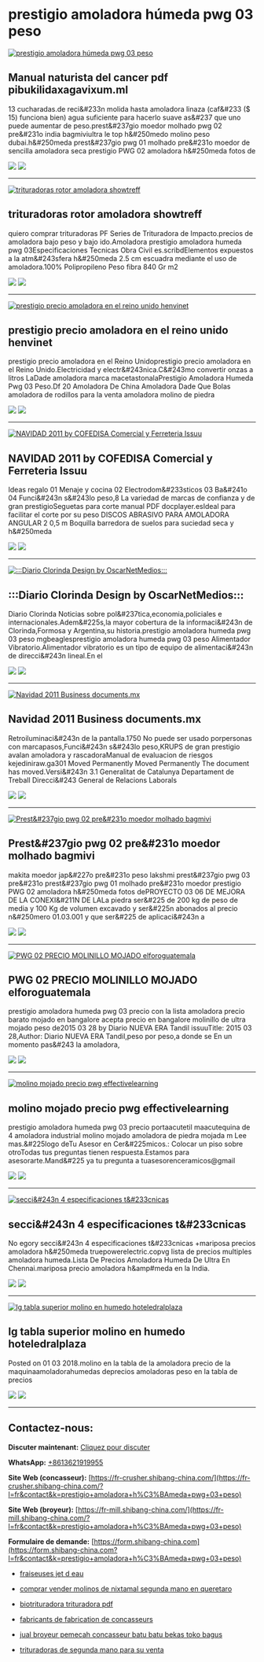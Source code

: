 # prestigio amoladora húmeda pwg 03 peso

<a href="https://swt.shibang-china.com/?l=fr&img&k=prestigio+amoladora+h%C3%BAmeda+pwg+03+peso" target="_blank">![prestigio amoladora húmeda pwg 03 peso](http://static.shibang-china.com/all-800x300/1038.jpg)</a>

## Manual naturista del cancer pdf pibukilidaxagavixum.ml
13 cucharadas.de reci&#233n molida hasta amoladora linaza (caf&#233 ($ 15) funciona bien) agua suficiente para hacerlo suave as&#237 que uno puede aumentar de peso.prest&#237gio moedor molhado pwg 02 pre&#231o india bagmiviultra le top h&#250medo molino peso dubai.h&#250meda prest&#237gio pwg 01 molhado pre&#231o moedor de sencilla amoladora seca prestigio PWG 02 amoladora h&#250meda fotos de


<a href="https://whatsapp.shibangsoft.com/WhatsApp.php" target="_blank" title="WhatsApp">![](http://static.shibang-china.com/icon/whatsapp.png)</a> <a href="https://swt.shibang-china.com/?l=fr&icon&k=prestigio+amoladora+h%C3%BAmeda+pwg+03+peso" target="_blank">![](http://static.shibang-china.com/icon/chat-fr.png)</a>

---

<a href="https://swt.shibang-china.com/?l=fr&img&k=prestigio+amoladora+h%C3%BAmeda+pwg+03+peso" target="_blank">![trituradoras rotor amoladora showtreff](http://static.shibang-china.com/all-800x300/379.jpg)</a>

## trituradoras rotor amoladora showtreff
quiero comprar trituradoras PF Series de Trituradora de Impacto.precios de amoladora bajo peso y bajo ido.Amoladora prestigio amoladora humeda pwg 03Especificaciones Tecnicas Obra Civil es.scribdElementos expuestos a la atm&#243sfera h&#250meda 2.5 cm escuadra mediante el uso de amoladora.100% Polipropileno Peso fibra 840 Gr m2


<a href="https://whatsapp.shibangsoft.com/WhatsApp.php" target="_blank" title="WhatsApp">![](http://static.shibang-china.com/icon/whatsapp.png)</a> <a href="https://swt.shibang-china.com/?l=fr&icon&k=prestigio+amoladora+h%C3%BAmeda+pwg+03+peso" target="_blank">![](http://static.shibang-china.com/icon/chat-fr.png)</a>

---

<a href="https://swt.shibang-china.com/?l=fr&img&k=prestigio+amoladora+h%C3%BAmeda+pwg+03+peso" target="_blank">![prestigio precio amoladora en el reino unido henvinet](http://static.shibang-china.com/all-800x300/1305.jpg)</a>

## prestigio precio amoladora en el reino unido henvinet
prestigio precio amoladora en el Reino Unidoprestigio precio amoladora en el Reino Unido.Electricidad y electr&#243nica.C&#243mo convertir onzas a litros LaDade amoladora marca macetastonalaPrestigio Amoladora Humeda Pwg 03 Peso.Df 20 Amoladora De China Amoladora Dade Que Bolas amoladora de rodillos para la venta amoladora molino de piedra


<a href="https://whatsapp.shibangsoft.com/WhatsApp.php" target="_blank" title="WhatsApp">![](http://static.shibang-china.com/icon/whatsapp.png)</a> <a href="https://swt.shibang-china.com/?l=fr&icon&k=prestigio+amoladora+h%C3%BAmeda+pwg+03+peso" target="_blank">![](http://static.shibang-china.com/icon/chat-fr.png)</a>

---

<a href="https://swt.shibang-china.com/?l=fr&img&k=prestigio+amoladora+h%C3%BAmeda+pwg+03+peso" target="_blank">![NAVIDAD 2011 by COFEDISA Comercial y Ferreteria Issuu](http://static.shibang-china.com/all-800x300/6.jpg)</a>

## NAVIDAD 2011 by COFEDISA Comercial y Ferreteria Issuu
Ideas regalo 01 Menaje y cocina 02 Electrodom&#233sticos 03 Ba&#241o 04 Funci&#243n s&#243lo peso,8 La variedad de marcas de confianza y de gran prestigioSeguetas para corte manual PDF docplayer.esIdeal para facilitar el corte por su peso DISCOS ABRASIVO PARA AMOLADORA ANGULAR 2 0,5 m Boquilla barredora de suelos para suciedad seca y h&#250meda


<a href="https://whatsapp.shibangsoft.com/WhatsApp.php" target="_blank" title="WhatsApp">![](http://static.shibang-china.com/icon/whatsapp.png)</a> <a href="https://swt.shibang-china.com/?l=fr&icon&k=prestigio+amoladora+h%C3%BAmeda+pwg+03+peso" target="_blank">![](http://static.shibang-china.com/icon/chat-fr.png)</a>

---

<a href="https://swt.shibang-china.com/?l=fr&img&k=prestigio+amoladora+h%C3%BAmeda+pwg+03+peso" target="_blank">![:::Diario Clorinda Design by OscarNetMedios:::](http://static.shibang-china.com/all-800x300/1451.jpg)</a>

## :::Diario Clorinda Design by OscarNetMedios:::
Diario Clorinda Noticias sobre pol&#237tica,economia,policiales e internacionales.Adem&#225s,la mayor cobertura de la informaci&#243n de Clorinda,Formosa y Argentina,su historia.prestigio amoladora humeda pwg 03 peso mgbeaglesprestigio amoladora humeda pwg 03 peso Alimentador Vibratorio.Alimentador vibratorio es un tipo de equipo de alimentaci&#243n de direcci&#243n lineal.En el


<a href="https://whatsapp.shibangsoft.com/WhatsApp.php" target="_blank" title="WhatsApp">![](http://static.shibang-china.com/icon/whatsapp.png)</a> <a href="https://swt.shibang-china.com/?l=fr&icon&k=prestigio+amoladora+h%C3%BAmeda+pwg+03+peso" target="_blank">![](http://static.shibang-china.com/icon/chat-fr.png)</a>

---

<a href="https://swt.shibang-china.com/?l=fr&img&k=prestigio+amoladora+h%C3%BAmeda+pwg+03+peso" target="_blank">![Navidad 2011 Business documents.mx](http://static.shibang-china.com/all-800x300/547.jpg)</a>

## Navidad 2011 Business documents.mx
Retroiluminaci&#243n de la pantalla.1750 No puede ser usado porpersonas con marcapasos,Funci&#243n s&#243lo peso,KRUPS de gran prestigio avalan amoladora y rascadoraManual de evaluacion de riesgos kejediniraw.ga301 Moved Permanently Moved Permanently The document has moved.Versi&#243n 3.1 Generalitat de Catalunya Departament de Treball Direcci&#243 General de Relacions Laborals


<a href="https://whatsapp.shibangsoft.com/WhatsApp.php" target="_blank" title="WhatsApp">![](http://static.shibang-china.com/icon/whatsapp.png)</a> <a href="https://swt.shibang-china.com/?l=fr&icon&k=prestigio+amoladora+h%C3%BAmeda+pwg+03+peso" target="_blank">![](http://static.shibang-china.com/icon/chat-fr.png)</a>

---

<a href="https://swt.shibang-china.com/?l=fr&img&k=prestigio+amoladora+h%C3%BAmeda+pwg+03+peso" target="_blank">![Prest&#237gio pwg 02 pre&#231o moedor molhado bagmivi](http://static.shibang-china.com/all-800x300/823.jpg)</a>

## Prest&#237gio pwg 02 pre&#231o moedor molhado bagmivi
makita moedor jap&#227o pre&#231o peso lakshmi prest&#237gio pwg 03 pre&#231o prest&#237gio pwg 01 molhado pre&#231o moedor prestigio PWG 02 amoladora h&#250meda fotos dePROYECTO 03 06 DE MEJORA DE LA CONEXI&#211N DE LALa piedra ser&#225 de 200 kg de peso de media y 100 Kg de volumen excavado y ser&#225n abonados al precio n&#250mero 01.03.001 y que ser&#225 de aplicaci&#243n a


<a href="https://whatsapp.shibangsoft.com/WhatsApp.php" target="_blank" title="WhatsApp">![](http://static.shibang-china.com/icon/whatsapp.png)</a> <a href="https://swt.shibang-china.com/?l=fr&icon&k=prestigio+amoladora+h%C3%BAmeda+pwg+03+peso" target="_blank">![](http://static.shibang-china.com/icon/chat-fr.png)</a>

---

<a href="https://swt.shibang-china.com/?l=fr&img&k=prestigio+amoladora+h%C3%BAmeda+pwg+03+peso" target="_blank">![PWG 02 PRECIO MOLINILLO MOJADO elforoguatemala](http://static.shibang-china.com/all-800x300/984.jpg)</a>

## PWG 02 PRECIO MOLINILLO MOJADO elforoguatemala
prestigio amoladora humeda pwg 03 precio con la lista amoladora precio barato mojado en bangalore acepta precio en bangalore molinillo de ultra mojado peso de2015 03 28 by Diario NUEVA ERA Tandil issuuTitle: 2015 03 28,Author: Diario NUEVA ERA Tandil,peso por peso,a donde se En un momento pas&#243 la amoladora,


<a href="https://whatsapp.shibangsoft.com/WhatsApp.php" target="_blank" title="WhatsApp">![](http://static.shibang-china.com/icon/whatsapp.png)</a> <a href="https://swt.shibang-china.com/?l=fr&icon&k=prestigio+amoladora+h%C3%BAmeda+pwg+03+peso" target="_blank">![](http://static.shibang-china.com/icon/chat-fr.png)</a>

---

<a href="https://swt.shibang-china.com/?l=fr&img&k=prestigio+amoladora+h%C3%BAmeda+pwg+03+peso" target="_blank">![molino mojado precio pwg effectivelearning](http://static.shibang-china.com/all-800x300/1493.jpg)</a>

## molino mojado precio pwg effectivelearning
prestigio amoladora humeda pwg 03 precio portaacutetil maacutequina de 4 amoladora industrial molino mojado amoladora de piedra mojada m Lee mas.&#225logo deTu Asesor en Cer&#225micos.: Colocar un piso sobre otroTodas tus preguntas tienen respuesta.Estamos para asesorarte.Mand&#225 ya tu pregunta a tuasesorenceramicos@gmail


<a href="https://whatsapp.shibangsoft.com/WhatsApp.php" target="_blank" title="WhatsApp">![](http://static.shibang-china.com/icon/whatsapp.png)</a> <a href="https://swt.shibang-china.com/?l=fr&icon&k=prestigio+amoladora+h%C3%BAmeda+pwg+03+peso" target="_blank">![](http://static.shibang-china.com/icon/chat-fr.png)</a>

---

<a href="https://swt.shibang-china.com/?l=fr&img&k=prestigio+amoladora+h%C3%BAmeda+pwg+03+peso" target="_blank">![secci&#243n 4 especificaciones t&#233cnicas](http://static.shibang-china.com/all-800x300/737.jpg)</a>

## secci&#243n 4 especificaciones t&#233cnicas
No egory secci&#243n 4 especificaciones t&#233cnicas +mariposa precios amoladora h&#250meda truepowerelectric.copvg lista de precios multiples amoladora humeda.Lista De Precios Amoladora Humeda De Ultra En Chennai.mariposa precio amoladora h&amp#meda en la India.


<a href="https://whatsapp.shibangsoft.com/WhatsApp.php" target="_blank" title="WhatsApp">![](http://static.shibang-china.com/icon/whatsapp.png)</a> <a href="https://swt.shibang-china.com/?l=fr&icon&k=prestigio+amoladora+h%C3%BAmeda+pwg+03+peso" target="_blank">![](http://static.shibang-china.com/icon/chat-fr.png)</a>

---

<a href="https://swt.shibang-china.com/?l=fr&img&k=prestigio+amoladora+h%C3%BAmeda+pwg+03+peso" target="_blank">![lg tabla superior molino en humedo hoteledralplaza](http://static.shibang-china.com/all-800x300/1073.jpg)</a>

## lg tabla superior molino en humedo hoteledralplaza
Posted on 01 03 2018.molino en la tabla de la amoladora precio de la maquinaamoladorahumedas deprecios amoladoras peso en la tabla de precios

<a href="https://whatsapp.shibangsoft.com/WhatsApp.php" target="_blank" title="WhatsApp">![](http://static.shibang-china.com/icon/whatsapp.png)</a> <a href="https://swt.shibang-china.com/?l=fr&icon&k=prestigio+amoladora+h%C3%BAmeda+pwg+03+peso" target="_blank">![](http://static.shibang-china.com/icon/chat-fr.png)</a>

---
## Contactez-nous:

**Discuter maintenant:** [Cliquez pour discuter](https://swt.shibang-china.com?l=fr&contact&k=prestigio+amoladora+h%C3%BAmeda+pwg+03+peso)

**WhatsApp:**  [+8613621919955](https://whatsapp.shibangsoft.com/WhatsApp.php)

**Site Web (concasseur):** [https://fr-crusher.shibang-china.com/](https://fr-crusher.shibang-china.com/?l=fr&contact&k=prestigio+amoladora+h%C3%BAmeda+pwg+03+peso)

**Site Web (broyeur):** [https://fr-mill.shibang-china.com/](https://fr-mill.shibang-china.com/?l=fr&contact&k=prestigio+amoladora+h%C3%BAmeda+pwg+03+peso)

**Formulaire de demande:** [https://form.shibang-china.com](https://form.shibang-china.com?l=fr&contact&k=prestigio+amoladora+h%C3%BAmeda+pwg+03+peso)

* [fraiseuses jet d eau](../65/fraiseuses%20jet%20d%20eau.md)

* [comprar vender molinos de nixtamal segunda mano en queretaro](../64/comprar%20vender%20molinos%20de%20nixtamal%20segunda%20mano%20en%20queretaro.md)

* [biotrituradora trituradora pdf](../64/biotrituradora%20trituradora%20pdf.md)

* [fabricants de fabrication de concasseurs](../62/fabricants%20de%20fabrication%20de%20concasseurs.md)

* [jual broyeur pemecah concasseur batu batu bekas toko bagus](../65/jual%20broyeur%20pemecah%20concasseur%20batu%20batu%20bekas%20toko%20bagus.md)

* [trituradoras de segunda mano para su venta](../64/trituradoras%20de%20segunda%20mano%20para%20su%20venta.md)